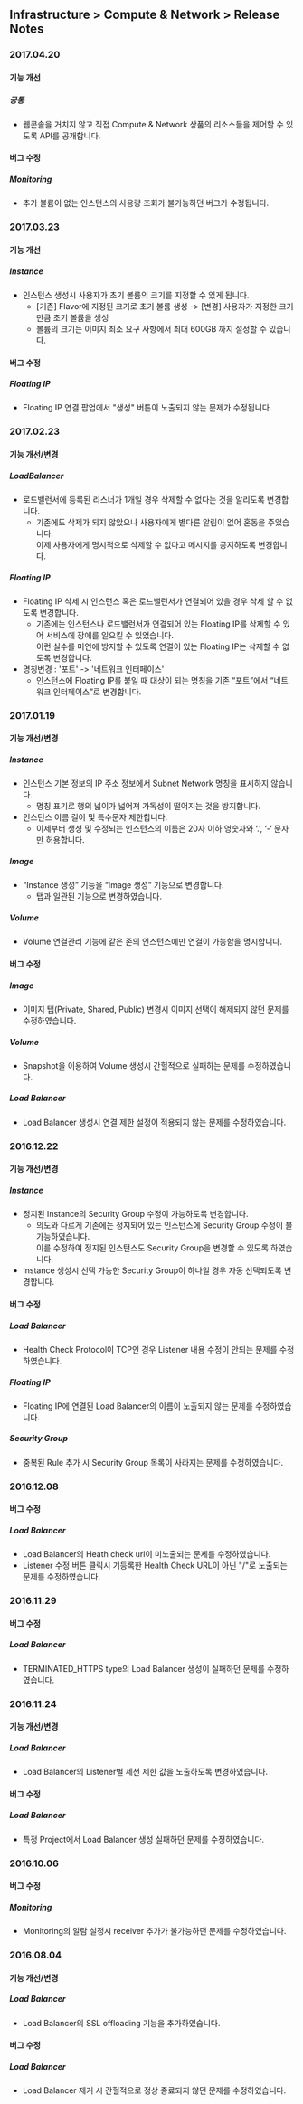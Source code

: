 ## Infrastructure > Compute & Network > Release Notes

### 2017.04.20

#### 기능 개선
##### 공통
* 웹콘솔을 거치지 않고 직접 Compute & Network 상품의 리소스들을  제어할 수 있도록 API를 공개합니다.

#### 버그 수정

##### Monitoring

* 추가 볼륨이 없는 인스턴스의 사용량 조회가 불가능하던 버그가 수정됩니다.

### 2017.03.23

#### 기능 개선

##### Instance

* 인스턴스 생성시 사용자가 초기 볼륨의 크기를 지정할 수 있게 됩니다.
    * [기존] Flavor에 지정된 크기로 초기 볼륨 생성 -> [변경] 사용자가 지정한 크기 만큼 초기 볼륨을 생성
    * 볼륨의 크기는 이미지 최소 요구 사항에서 최대 600GB 까지 설정할 수 있습니다.

#### 버그 수정

##### Floating IP

* Floating IP 연결 팝업에서 "생성" 버튼이 노출되지 않는 문제가 수정됩니다.

### 2017.02.23

#### 기능 개선/변경

##### LoadBalancer

* 로드밸런서에 등록된 리스너가 1개일 경우 삭제할 수 없다는 것을 알리도록 변경합니다.
    * 기존에도 삭제가 되지 않았으나 사용자에게 별다른 알림이 없어 혼동을 주었습니다.<br/>이제 사용자에게 명시적으로 삭제할 수 없다고 메시지를 공지하도록 변경합니다.

##### Floating IP

* Floating IP 삭제 시 인스턴스 혹은 로드밸런서가 연결되어 있을 경우 삭제 할 수 없도록 변경합니다.
    * 기존에는 인스턴스나 로드밸런서가 연결되어 있는 Floating IP를 삭제할 수 있어 서비스에 장애를 일으킬 수 있었습니다.<br/>이런 실수를 미연에 방지할 수 있도록 연결이 있는 Floating IP는 삭제할 수 없도록 변경합니다.
* 명칭변경 : '포트' -> '네트워크 인터페이스'
    * 인스턴스에 Floating IP를 붙일 때 대상이 되는 명칭을 기존 “포트”에서 “네트워크 인터페이스”로 변경합니다.

### 2017.01.19

#### 기능 개선/변경

##### Instance

* 인스턴스 기본 정보의 IP 주소 정보에서 Subnet Network 명칭을 표시하지 않습니다.
    * 명칭 표기로 행의 넓이가 넓어져 가독성이 떨어지는 것을 방지합니다.
* 인스턴스 이름 길이 및 특수문자 제한합니다.
    * 이제부터 생성 및 수정되는 인스턴스의 이름은 20자 이하 영숫자와 ‘.’, ‘-‘ 문자만 허용합니다.

##### Image

* “Instance 생성” 기능을 “Image 생성” 기능으로 변경합니다.
    * 탭과 일관된 기능으로 변경하였습니다.

##### Volume

* Volume 연결관리 기능에 같은 존의 인스턴스에만 연결이 가능함을 명시합니다.
    

#### 버그 수정

##### Image

* 이미지 탭(Private, Shared, Public) 변경시 이미지 선택이 해제되지 않던 문제를 수정하였습니다.

##### Volume

* Snapshot을 이용하여 Volume 생성시 간헐적으로 실패하는 문제를 수정하였습니다.

##### Load Balancer

* Load Balancer 생성시 연결 제한 설정이 적용되지 않는 문제를 수정하였습니다.

### 2016.12.22

#### 기능 개선/변경

##### Instance
* 정지된 Instance의 Security Group 수정이 가능하도록 변경합니다.
    * 의도와 다르게 기존에는 정지되어 있는 인스턴스에 Security Group 수정이 불가능하였습니다.<br/>이를 수정하여 정지된 인스턴스도 Security Group을 변경할 수 있도록 하였습니다.
* Instance 생성시 선택 가능한 Security Group이 하나일 경우 자동 선택되도록 변경합니다.

#### 버그 수정

##### Load Balancer
* Health Check Protocol이 TCP인 경우 Listener 내용 수정이 안되는 문제를 수정하였습니다.

##### Floating IP
* Floating IP에 연결된 Load Balancer의 이름이 노출되지 않는 문제를 수정하였습니다.

##### Security Group
* 중복된 Rule 추가 시 Security Group 목록이 사라지는 문제를 수정하였습니다.

### 2016.12.08

#### 버그 수정

##### Load Balancer

* Load Balancer의 Heath check url이 미노출되는 문제를 수정하였습니다.
* Listener 수정 버튼 클릭시 기등록한 Health Check URL이 아닌 "/"로 노출되는 문제를 수정하였습니다.

### 2016.11.29

#### 버그 수정

##### Load Balancer

* TERMINATED_HTTPS type의 Load Balancer 생성이 실패하던 문제를 수정하였습니다.

### 2016.11.24

#### 기능 개선/변경

##### Load Balancer

* Load Balancer의 Listener별 세션 제한 값을 노출하도록 변경하였습니다.

#### 버그 수정 

##### Load Balancer

* 특정 Project에서 Load Balancer 생성 실패하던 문제를 수정하였습니다.

### 2016.10.06

#### 버그 수정

##### Monitoring

*  Monitoring의 알람 설정시 receiver 추가가 불가능하던 문제를 수정하였습니다.

### 2016.08.04

#### 기능 개선/변경

##### Load Balancer

* Load Balancer의 SSL offloading 기능을 추가하였습니다.

#### 버그 수정

##### Load Balancer

* Load Balancer 제거 시 간헐적으로 정상 종료되지 않던 문제를 수정하였습니다.
